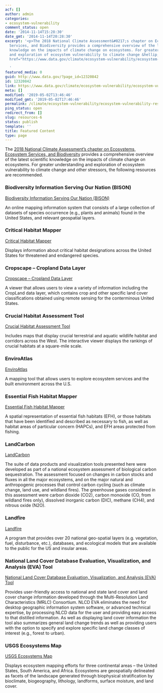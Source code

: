 ```yaml
---
acf: []
author: admin
categories:
- ecosystem-vulnerability
comment_status: open
date: '2014-11-14T15:28:30'
date_gmt: '2014-11-14T20:28:30'
excerpt: '<p>The 2018 National Climate Assessment&#8217;s chapter on Ecosystems, Ecosystem
  Services, and Biodiversity provides a comprehensive overview of the latest scientific
  knowledge on the impacts of climate change on ecosystems. For greater understanding
  and exploration of ecosystem vulnerability to climate change &hellip; <a aria-describedby="post-title-12320842"
  href="https://www.data.gov/climate/ecosystem-vulnerability/ecosystem-vulnerability-resources">Continued</a></p>

  '
featured_media: 0
guid: http://www.data.gov/?page_id=12320842
id: 12320842
link: https://www.data.gov/climate/ecosystem-vulnerability/ecosystem-vulnerability-resources
meta: []
modified: '2019-05-02T13:46:46'
modified_gmt: '2019-05-02T17:46:46'
permalink: /climate/ecosystem-vulnerability/ecosystem-vulnerability-resources/
ping_status: open
redirect_from: []
slug: resources-6
status: publish
template: ''
title: Featured Content
type: page
---
```

The [2018 National Climate Assessment’s chapter on Ecosystems, Ecosystem Services, and Biodiversity](https://nca2018.globalchange.gov/chapter/7/) provides a comprehensive overview of the latest scientific knowledge on the impacts of climate change on ecosystems. For greater understanding and exploration of ecosystem vulnerability to climate change and other stressors, the following resources are recommended.


### Biodiversity Information Serving Our Nation (BISON)


[Biodiversity Information Serving Our Nation (BISON)](https://bison.usgs.gov/#home)


An online mapping information system that consists of a large collection of datasets of species occurrence (e.g., plants and animals) found in the United States, and relevant geospatial layers.


### Critical Habitat Mapper


[Critical Habitat Mapper](http://ecos.fws.gov/crithab/flex/crithabMapper.jsp?)


Displays information about critical habitat designations across the United States for threatened and endangered species.


### Cropscape – Cropland Data Layer


[Cropscape – Cropland Data Layer](http://nassgeodata.gmu.edu/CropScape/)


A viewer that allows users to view a variety of information including the CropLand data layer, which contains crop and other specific land cover classifications obtained using remote sensing for the conterminous United States.


### Crucial Habitat Assessment Tool


[Crucial Habitat Assessment Tool](http://www.wafwachat.org/map)


Includes maps that display crucial terrestrial and aquatic wildlife habitat and corridors across the West. The interactive viewer displays the rankings of crucial habitats at a square-mile scale.


### EnviroAtlas


[EnviroAtlas](http://enviroatlas.epa.gov/enviroatlas/InteractiveMapEntrance/InteractiveMap/index.html)


A mapping tool that allows users to explore ecosystem services and the built environment across the U.S.


### Essential Fish Habitat Mapper


[Essential Fish Habitat Mapper](http://www.habitat.noaa.gov/protection/efh/efhmapper/index.html)


A spatial representation of essential fish habitats (EFH), or those habitats that have been identified and described as necessary to fish, as well as habitat areas of particular concern (HAPCs), and EFH areas protected from fishing.


### LandCarbon


[LandCarbon](https://www.usgs.gov/apps/landcarbon/)


The suite of data products and visualization tools presented here were developed as part of a national ecosystem assessment of biological carbon sequestration. The assessment focused on changes in carbon stocks and fluxes in all the major ecosystems, and on the major natural and anthropogenic processes that control carbon cycling (such as climate change, land use, and wildland fires). The greenhouse gases considered in this assessment were carbon dioxide (CO2), carbon monoxide (CO, from wildland fires only), dissolved inorganic carbon (DIC), methane (CH4), and nitrous oxide (N2O).


### Landfire


[Landfire](http://www.landfire.gov)


A program that provides over 20 national geo-spatial layers (e.g. vegetation, fuel, disturbance, etc.), databases, and ecological models that are available to the public for the US and insular areas.


### National Land Cover Database Evaluation, Visualization, and Analysis (EVA) Tool


[National Land Cover Database Evaluation, Visualization, and Analysis (EVA) Tool](http://www.mrlc.gov/eva/)


Provides user-friendly access to national and state land cover and land cover change information developed through the Multi-Resolution Land Characteristics (MRLC) Consortium. NLCD EVA eliminates the need for desktop geographic information system software, or advanced technical expertise, by processing NLCD data for the user and providing easy access to that distilled information. As well as displaying land cover information the tool also summarizes general land change trends as well as providing users with the option to specify and explore specific land change classes of interest (e.g., forest to urban).


### USGS Ecosystems Map


[USGS Ecosystems Map](http://rmgsc.cr.usgs.gov/ecosystems/dataviewer.shtml)


Displays ecosystem mapping efforts for three continental areas – the United States, South America, and Africa. Ecosystems are geospatially delineated as facets of the landscape generated through biophysical stratification by bioclimate, biogeography, lithology, landforms, surface moisture, and land cover.


